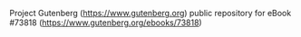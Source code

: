 Project Gutenberg (https://www.gutenberg.org) public repository for
eBook #73818 (https://www.gutenberg.org/ebooks/73818)
